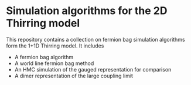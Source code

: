 # Simulation algorithms for the 2D Thirring model

This repository contains a collection on fermion bag simulation algorithms form the 1+1D Thirring model.
It includes

* A fermion bag algorithm
* A world line fermion bag method
* An HMC simulation of the gauged representation for comparison
* A dimer representation of the large coupling limit

